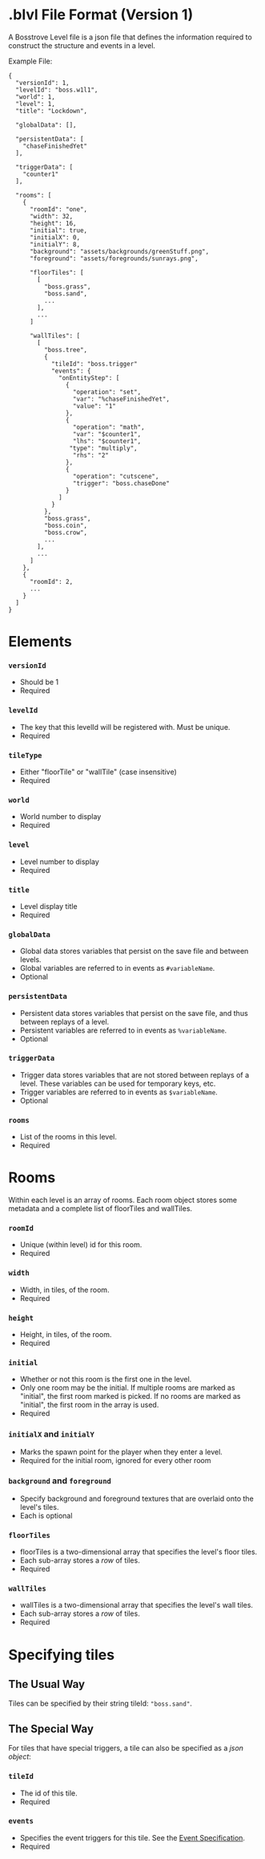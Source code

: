 # .blvl File Format (Version 1)
A Bosstrove Level file is a json file that defines the information
required to construct the structure and events in a level.

Example File:

```
{
  "versionId": 1,
  "levelId": "boss.w1l1",
  "world": 1,
  "level": 1,
  "title": "Lockdown",
  
  "globalData": [],
  
  "persistentData": [
    "chaseFinishedYet"
  ],
  
  "triggerData": [
    "counter1"
  ],
  
  "rooms": [
    {
      "roomId": "one",
      "width": 32,
      "height": 16,
      "initial": true,
      "initialX": 0,
      "initialY": 8,
      "background": "assets/backgrounds/greenStuff.png",
      "foreground": "assets/foregrounds/sunrays.png",
      
      "floorTiles": [
	    [
          "boss.grass",
          "boss.sand",
          ...
        ],
	    ...
	  ]
      
      "wallTiles": [
        [
          "boss.tree",
          {
            "tileId": "boss.trigger"
            "events": {
              "onEntityStep": [
                {
                  "operation": "set",
                  "var": "%chaseFinishedYet",
                  "value": "1"
                },
                {
                  "operation": "math",
                  "var": "$counter1",
                  "lhs": "$counter1",
	      	     "type": "multiply",
                  "rhs": "2"
                },
                {
                  "operation": "cutscene",
                  "trigger": "boss.chaseDone"
                }
              ]
            }
          },
          "boss.grass",
          "boss.coin",
          "boss.crow",
          ...
        ],
        ...
      ]
    },
    {
      "roomId": 2,
      ...
    }
  ]
}
```

# Elements

### `versionId`
- Should be 1
- Required

### `levelId`
- The key that this levelId will be registered with. Must be unique.
- Required

### `tileType`
- Either "floorTile" or "wallTile" (case insensitive)
- Required

### `world`
- World number to display
- Required

### `level`
- Level number to display
- Required

### `title`
- Level display title
- Required

### `globalData`
- Global data stores variables that persist
  on the save file and between levels.
- Global variables are referred to in events
  as `#variableName`.
- Optional

### `persistentData`
- Persistent data stores variables that persist
  on the save file, and thus between replays of
  a level.
- Persistent variables are referred to in events
  as `%variableName`.
- Optional

### `triggerData`
- Trigger data stores variables that are not stored
  between replays of a level. These variables can
  be used for temporary keys, etc.
- Trigger variables are referred to in events
  as `$variableName`.
- Optional

### `rooms`
- List of the rooms in this level.
- Required


# Rooms
Within each level is an array of rooms. Each
room object stores some metadata and a complete
list of floorTiles and wallTiles.


### `roomId`
- Unique (within level) id for this room.
- Required

### `width`
- Width, in tiles, of the room.
- Required

### `height`
- Height, in tiles, of the room.
- Required

### `initial`
- Whether or not this room is the first one in the level.
- Only one room may be the initial. If multiple rooms are marked as "initial", the first room marked is picked. If no rooms are marked as "initial", the first room in the array is used.
- Required

### `initialX` and `initialY`
- Marks the spawn point for the player when they enter a level.
- Required for the initial room, ignored for every other room

### `background` and `foreground`
- Specify background and foreground textures that are overlaid onto the level's tiles.
- Each is optional

### `floorTiles`
- floorTiles is a two-dimensional array that specifies the level's floor tiles.
- Each sub-array stores a _row_ of tiles.
- Required

### `wallTiles`
- wallTiles is a two-dimensional array that specifies the level's wall tiles.
- Each sub-array stores a _row_ of tiles.
- Required

# Specifying tiles
## The Usual Way
Tiles can be specified by their string tileId: `"boss.sand"`.

## The Special Way
For tiles that have special triggers, a tile can also be specified as a _json object_:

### `tileId`
- The id of this tile.
- Required

### `events`
- Specifies the event triggers for this tile. See the
  [Event Specification](https://github.com/Arc-blroth/BosstroveRevenge/blob/master/doc/EventSpecification.md).
- Required
